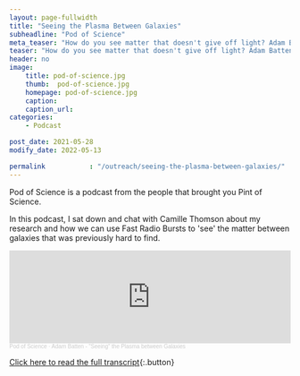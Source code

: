 ```yaml
---
layout: page-fullwidth
title: "Seeing the Plasma Between Galaxies"
subheadline: "Pod of Science"
meta_teaser: "How do you see matter that doesn't give off light? Adam Batten is using FRBs to help him out. What are FRBs? Why is Australia a great place to study them? Tune in to find out!"
teaser: "How do you see matter that doesn't give off light? Adam Batten is using FRBs to help him out. What are FRBs? Why is Australia a great place to study them? Tune in to find out!"
header: no
image:
    title: pod-of-science.jpg 
    thumb:  pod-of-science.jpg
    homepage: pod-of-science.jpg
    caption:
    caption_url:
categories:
    - Podcast

post_date: 2021-05-28
modify_date: 2022-05-13

permalink           : "/outreach/seeing-the-plasma-between-galaxies/"
---
```


Pod of Science is a podcast from the people that brought you Pint of Science.

In this podcast, I sat down and chat with Camille Thomson about my research and how we can use Fast Radio Bursts to 'see' the matter between galaxies that was previously hard to find. 
 

<iframe width="100%" height="166" scrolling="no" frameborder="no" allow="autoplay" src="https://w.soundcloud.com/player/?url=https%3A//api.soundcloud.com/tracks/1056588904&color=%23ff5500&auto_play=false&hide_related=false&show_comments=true&show_user=true&show_reposts=false&show_teaser=true"></iframe><div style="font-size: 10px; color: #cccccc;line-break: anywhere;word-break: normal;overflow: hidden;white-space: nowrap;text-overflow: ellipsis; font-family: Interstate,Lucida Grande,Lucida Sans Unicode,Lucida Sans,Garuda,Verdana,Tahoma,sans-serif;font-weight: 100;"><a href="https://soundcloud.com/user-307180657" title="Pod of Science" target="_blank" style="color: #cccccc; text-decoration: none;">Pod of Science</a> · <a href="https://soundcloud.com/user-307180657/adam-batten-seeing-the-plasma-between-galaxies" title="Adam Batten - &quot;Seeing&quot; the Plasma between Galaxies" target="_blank" style="color: #cccccc; text-decoration: none;">Adam Batten - &quot;Seeing&quot; the Plasma between Galaxies</a></div>

[Click here to read the full transcript](https://pintofscience.com.au/podcast-and-video/pod-of-science/seeing-the-plasma-between-galaxies/){:.button}
